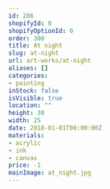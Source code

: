 ```yaml
---
id: 286
shopifyId: 0
shopifyOptionId: 0
order: 300
title: At night
slug: at-night
url: art-works/at-night
aliases: []
categories:
- painting
inStock: false
isVisible: true
location: ""
height: 30
width: 25
date: 2018-01-01T00:00:00Z
materials:
- acrylic
- ink
- canvas
price: -1
mainImage: at_night.jpg
---
```

